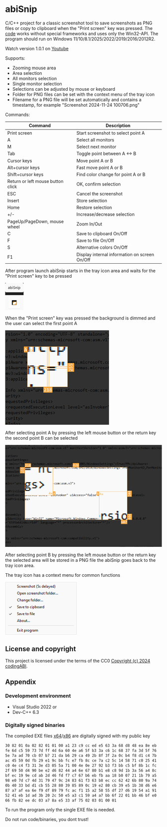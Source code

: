 # abiSnip
C/C++ project for a classic screenshot tool to save screenshots as PNG files or copy to clipboard when the "Print screen" key was pressed. The [code](abiSnip/abiSnip.cpp) works without special frameworks and uses only the Win32-API. The program should run on Windows 11/10/8.1/2025/2022/2019/2016/2012R2.

Watch version 1.0.1 on [Youtube](https://youtu.be/wQBMCGwqIpA)

Supports:
- Zooming mouse area
- Area selection
- All monitors selection
- Single monitor selection
- Selections can be adjusted by mouse or keyboard
- Folder for PNG files can be set with the context menu of the tray icon
- Filename for a PNG file will be set automatically and contains a timestamp, for example "Screenshot 2024-11-24 100706.png"

Commands:

| Command | Description |
| --- | --- |
| Print screen | Start screenshot to select point A |
| A | Select all monitors |
| M | Select next monitor |
| Tab | Toggle point between A <-> B |
| Cursor keys | Move point A or B |
| Alt+cursor keys | Fast move point A or B |
| Shift+cursor keys | Find color change for point A or B |
| Return or left mouse button click | OK, confirm selection |
| ESC | Cancel the screenshot |
| Insert | Store selection |
| Home | Restore selection
| +/- | Increase/decrease selection |
| PageUp/PageDown, mouse wheel | Zoom In/Out |
| C | Save to clipboard On/Off |
| F | Save to file On/Off |
| S | Alternative colors On/Off |
| F1 | Display internal information on screen On/Off |

After program launch abiSnip starts in the tray icon area and waits for the "Print screen" key to be pressed

![Screenshot of main window](assets/images/TrayIcon.png)

When the "Print screen" key was pressed the background is dimmed and the user can select the first point A

![Screenshot of main window](assets/images/SelectPointA.png)

After selecting point A by pressing the left mouse button or the return key the second point B can be selected

![Screenshot of main window](assets/images/MovePointB.png)

After selecting point B by pressing the left mouse button or the return key the selected area will be stored in a PNG file the abiSnip goes back to the tray icon area.

The tray icon has a context menu for common functions

![Screenshot of main window](assets/images/TrayIconContextMenu.png)

## License and copyright
This project is licensed under the terms of the CC0 [Copyright (c) 2024 codingABI](LICENSE). 

## Appendix

### Development environment

- Visual Studio 2022 or
- Dev-C++ 6.3

### Digitally signed binaries
The compiled EXE files [x64](abiSnip/x64)/[x86](abiSnip/x86) are digitally signed with my public key 
```
30 82 01 0a 02 82 01 01 00 a1 23 c9 cc ed e5 63 3a 68 d8 48 ea 8e eb fe 6d c5 59 73 7d ff 4d 6a 60 4e a6 5f b3 3a c6 1c 68 37 fa 3d 5f 76 5e 7a ad 70 cb 07 b7 21 da b6 29 ca 49 2b 8f 3f 2a 0c b4 f8 d1 c4 7b ac 45 59 0d fb 29 e1 9c bb fc e7 fb 8c ce 7a c2 5c 14 58 71 c0 25 41 c0 4e c4 f3 31 3e d3 05 5a 71 00 4e 0e 27 92 b3 f3 bb c5 bf 8b 1c fc 2f 69 50 d4 90 be e2 d6 82 44 a4 6e 67 80 b1 e8 c8 9d 1b 3a 56 a4 8c bf ec 19 9e cd ab 2d 46 fd f7 c7 67 b6 eb fb aa 18 b0 07 21 1b 79 a5 98 e0 7d c7 4d 31 79 47 9c 24 83 61 f3 63 b8 ec cc 62 42 6b 80 9a 74 0b 40 33 bd d1 cb 55 28 80 39 85 89 0c 19 e2 80 cb 39 e5 1b 38 d6 e6 87 a7 af ea 6e f9 df 89 79 fc ac f1 15 a2 58 55 df 27 d6 19 54 a1 91 52 41 eb 1d ad 3b 20 2c 50 e5 a3 c1 59 a4 a7 bb 6f 22 01 bb 46 bf e0 66 fb 82 ee dc 03 a7 8a e5 33 af 75 02 03 01 00 01
```
To run the program only the single EXE file is needed.

Do not run code/binaries, you dont trust!

